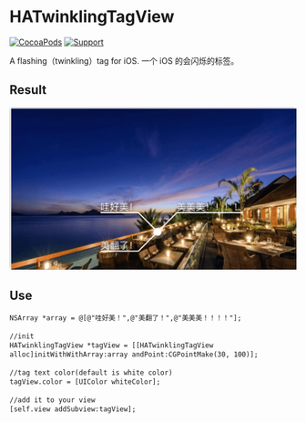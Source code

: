 # HATwinklingTagView

[![CocoaPods](http://img.shields.io/cocoapods/v/HATwinklingTagView.svg?style=flat)](http://cocoapods.org/?q=HATwinklingTagView)&nbsp;[![Support](https://img.shields.io/badge/support-iOS%206%2B%20-blue.svg?style=flat)](https://www.apple.com/nl/ios/)&nbsp;

A flashing（twinkling）tag for iOS. 一个 iOS 的会闪烁的标签。


## Result
![Result](effect.gif)

## Use
```
NSArray *array = @[@"哇好美！",@"美翻了！",@"美美美！！！！"];

//init
HATwinklingTagView *tagView = [[HATwinklingTagView alloc]initWithWithArray:array andPoint:CGPointMake(30, 100)];

//tag text color(default is white color)
tagView.color = [UIColor whiteColor];

//add it to your view
[self.view addSubview:tagView];
```




